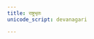 ```yaml
---
title: राष्ट्रभृतः
unicode_script: devanagari

---
```

<div class="js_include" url="/vedAH_yajuH/taittirIyam/saMhitA/3/4/7-8_rAShTrabhRtaH_RtAShAT"  newLevelForH1="2" includeTitle="true"> </div>  
